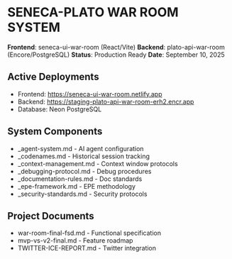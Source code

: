 # SENECA-PLATO WAR ROOM SYSTEM
**Frontend**: seneca-ui-war-room (React/Vite)
**Backend**: plato-api-war-room (Encore/PostgreSQL)
**Status**: Production Ready
**Date**: September 10, 2025

## Active Deployments
- Frontend: https://seneca-ui-war-room.netlify.app
- Backend: https://staging-plato-api-war-room-erh2.encr.app
- Database: Neon PostgreSQL

## System Components
- _agent-system.md - AI agent configuration
- _codenames.md - Historical session tracking
- _context-management.md - Context window protocols
- _debugging-protocol.md - Debug procedures
- _documentation-rules.md - Doc standards
- _epe-framework.md - EPE methodology
- _security-standards.md - Security protocols

## Project Documents
- war-room-final-fsd.md - Functional specification
- mvp-vs-v2-final.md - Feature roadmap
- TWITTER-ICE-REPORT.md - Twitter integration

